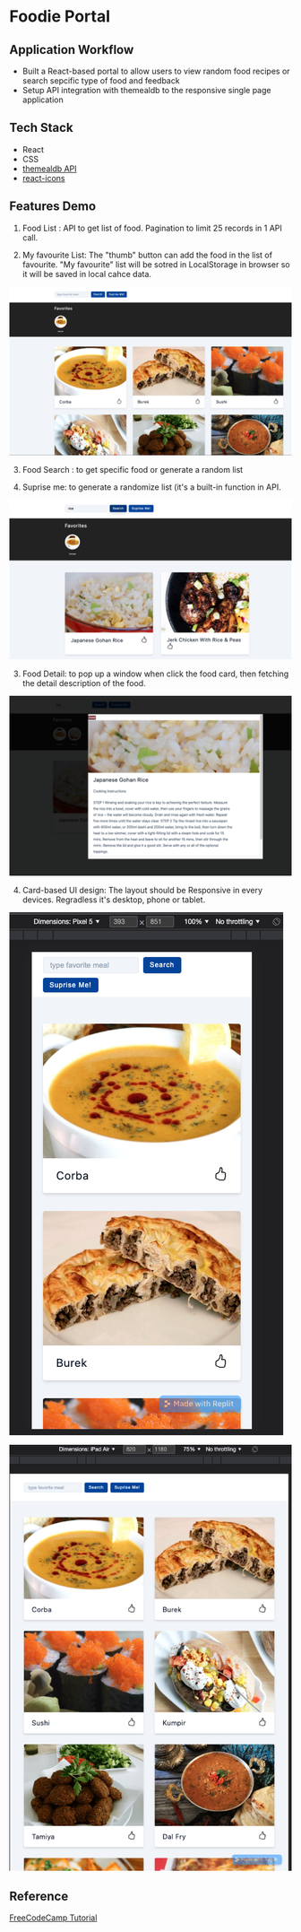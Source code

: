 # Foodie Portal

## Application Workflow
- Built a React-based portal to allow users to view random food recipes or search sepcific type of food and feedback
- Setup API integration with themealdb to the responsive single page application

## Tech Stack
- React
- CSS
- [themealdb API](https://www.themealdb.com/)
- [react-icons](https://react-icons.github.io/react-icons/icons?name=bs)

## Features Demo
1. Food List : API to get list of food. Pagination to limit 25 records in 1 API call. 

2. My favourite List: The "thumb" button can add the food in the list of favourite. "My favourite" list will be sotred in LocalStorage in browser so it will be saved in local cahce data.

![screenshoot](https://raw.githubusercontent.com/hlpangaa/react-foodie-data-fetching/master/assets/0.png)

3. Food Search : to get specific food or generate a random list

4. Suprise me: to generate a randomize list (it's a built-in function in API.

![screenshoot](https://raw.githubusercontent.com/hlpangaa/react-foodie-data-fetching/master/assets/1.png)

3. Food Detail: to pop up a window when click the food card, then fetching the detail description of the food. 

![screenshoot](https://raw.githubusercontent.com/hlpangaa/react-foodie-data-fetching/master/assets/2.png)

4. Card-based UI design: The layout should be Responsive in every devices. Regradless it's desktop, phone or tablet.

![screenshoot](https://raw.githubusercontent.com/hlpangaa/react-foodie-data-fetching/master/assets/3.png)

![screenshoot](https://raw.githubusercontent.com/hlpangaa/react-foodie-data-fetching/master/assets/4.png)


## Reference
[FreeCodeCamp Tutorial](https://www.youtube.com/watch?v=u6gSSpfsoOQ&list=PL3mH62okMrcemYpUP3YHok8pOS2in8bs6&index=1&t=25659s&ab_channel=freeCodeCamp.org)
